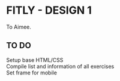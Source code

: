 # FITLY - DESIGN 1
To Aimee.

## TO DO
Setup base HTML/CSS  
Compile list and information of all exercises  
Set frame for mobile  